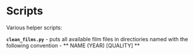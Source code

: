 # Scripts

Various helper scripts:

**`clean_films.py`** - puts all available film files in directiories named with the following convention - ** NAME (YEAR) [QUALITY] **
